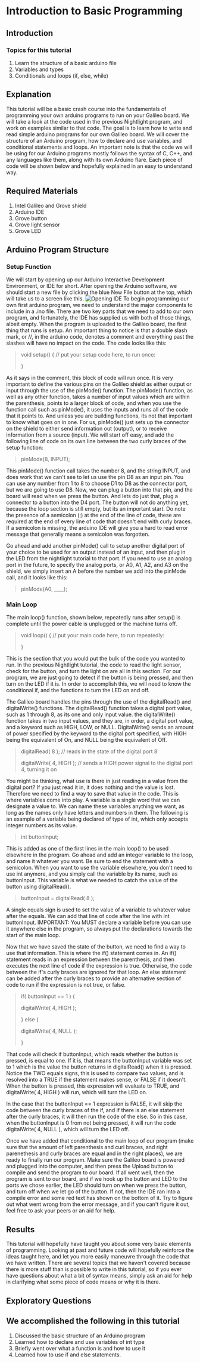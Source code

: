 # Introduction to Basic Programming

## Introduction

### Topics for this tutorial
  1. Learn the structure of a basic arduino file
  2. Variables and types
  3. Conditionals and loops (if, else, while)

## Explanation
This tutorial will be a basic crash course into the fundamentals of programming your own arduino programs to run on your Galileo board. We will take a look at the code used in the previous Nightlight program, and work on examples similar to that code. The goal is to learn how to write and read simple arduino programs for our own Galileo board. We will cover the structure of an Arduino program, how to declare and use variables, and conditional statements and loops. 
An important note is that the code we will be using for our Arduino programs mostly follows the syntax of C, C++, and any languages like them, along with its own Arduino flare. Each piece of code will be shown below and hopefully explained in an easy to understand way.

## Required Materials
  1. Intel Galileo and Grove shield
  2. Arduino IDE
  3. Grove button
  4. Grove light sensor
  5. Grove LED

## Arduino Program Structure
### Setup Function
We will start by opening up our Arduino Interactive Development Environment, or IDE for short. After opening the Arduino software, we should start a new file by clicking the blue New File button at the top, which will take us to a screen like this. 
![Opening IDE](https://cloud.githubusercontent.com/assets/22579849/23933974/52b7030c-08ff-11e7-945e-995b8be870ee.PNG)
To begin programming our own first arduino program, we need to understand the major components to include in a .ino file. There are two key parts that we need to add to our own program, and fortunately, the IDE has supplied us with both of those things, albeit empty. When the program is uploaded to the Galileo board, the first thing that runs is setup. An important thing to notice is that a double slash mark, or //, in the arduino code, denotes a comment and everything past the slashes will have no impact on the code. The code looks like this:

>  void setup() {
>  // put your setup code here, to run once:
>  
>  }

As it says in the comment, this block of code will run once. It is very important to define the various pins on the Galileo shield as either output or input through the use of the pinMode() function. The pinMode() function, as well as any other function, takes a number of input values which are within the parenthesis, points to a larger block of code, and when you use the function call such as pinMode(), it uses the inputs and runs all of the code that it points to. And unless you are building functions, its not that important to know what goes on in one. For us, pinMode() just sets up the connector on the shield to either send information out (output), or to receive information from a source (input). We will start off easy, and add the following line of code on its own line between the two curly braces of the setup function:

>  pinMode(8, INPUT);

This pinMode() function call takes the number 8, and the string INPUT, and does work that we can't see to let us use the pin D8 as an input pin. You can use any number from 1 to 8 to choose D1 to D8 as the connector port, but we are going to use D8. Now, we can plug a button into that pin, and the board will read when we press the button. And lets do just that, plug a connector to a button into the D4 port. The button will not do anything yet, because the loop section is still empty, but its an important start. Do note the presence of a semicolon (;) at the end of the line of code, these are required at the end of every line of code that doesn't end with curly braces. If a semicolon is missing, the arduino IDE will give you a hard to read error message that generally means a semicolon was forgotten. 

Go ahead and add another pinMode() call to setup another digital port of your choice to be used for an output instead of an input, and then plug in the LED from the nightlight tutorial to that port. If you need to use an analog port in the future, to specify the analog ports, or A0, A1, A2, and A3 on the shield, we simply insert an A before the number we add into the pinMode call, and it looks like this:

>  pinMode(A0, ____);

### Main Loop
The main loop() function, shown below, repeatedly runs after setup() is complete until the power cable is unplugged or the machine turns off. 

>  void loop() {
>    // put your main code here, to run repeatedly:
>
>  }

This is the section that you would put the bulk of the code you wanted to run. In the previous Nightlight tutorial, the code to read the light sensor, check for the button, and turn the light on are all in this section. For our program, we are just going to detect if the button is being pressed, and then turn on the LED if it is. In order to accomplish this, we will need to know the conditional if, and the functions to turn the LED on and off. 

The Galileo board handles the pins through the use of the digitalRead() and digitalWrite() functions. The digitalRead() function takes a digital port value, such as 1 through 8, as its one and only input value. the digitalWrite() function takes in two input values, and they are, in order, a digital port value, and a keyword such as HIGH, LOW, or NULL. DigitalWrite() sends an amount of power specified by the keyword to the digital port specified, with HIGH being the equivalent of On, and NULL being the equivalent of Off. 

>  digitalRead( 8 );          // reads in the state of the digital port 8
>
>  digitalWrite( 4, HIGH );   // sends a HIGH power signal to the digital port 4, turning it on

You might be thinking, what use is there in just reading in a value from the digital port? If you just read it in, it does nothing and the value is lost. Therefore we need to find a way to save that value in the code. This is where variables come into play. A variable is a single word that we can designate a value to. We can name these variables anything we want, as long as the names only have letters and numbers in them. The following is an example of a variable being declared of type of int, which only accepts integer numbers as its value.

>  int buttonInput;

This is added as one of the first lines in the main loop() to be used elsewhere in the program. Go ahead and add an integer variable to the loop, and name it whatever you want. Be sure to end the statement with a semicolon. When you want to use the variable elsewhere, you don't need to use int anymore, and you simply call the variable by its name, such as buttonInput. This variable is what we needed to catch the value of the button using digitalRead(). 

>  buttonInput = digitalRead( 8 );

A single equals sign is used to set the value of a variable to whatever value after the equals. We can add that line of code after the line with int buttonInput. IMPORTANT: You MUST declare a variable before you can use it anywhere else in the program, so always put the declarations towards the start of the main loop. 

Now that we have saved the state of the button, we need to find a way to use that information. This is where the if() statement comes in. An if() statement reads in an expression between the parenthesis, and then executes the next line of code if the expression is true. Otherwise, the code between the if's curly braces are ignored for that loop. An else statement can be added after the curly braces to provide an alternative section of code to run if the expression is not true, or false. 

>  if( buttonInput == 1 ) {
>
>    digitalWrite( 4, HIGH );
>
>  } else {
>
>    digitalWrite( 4, NULL );
>
>  }

That code will check if buttonInput, which reads whether the button is pressed, is equal to one. If it is, that means the buttonInput variable was set to 1 which is the value the button returns in digitalRead() when it is pressed. Notice the TWO equals signs, this is used to compare two values, and is resolved into a TRUE if the statement makes sense, or FALSE if it doesn't. When the button is pressed, this expression will evaluate to TRUE, and digitalWrite( 4, HIGH ) will run, which will turn the LED on. 

In the case that the buttonInput == 1 expression is FALSE, it will skip the code between the curly braces of the if, and if there is an else statement after the curly braces, it will then run the code of the else. So in this case, when the buttonInput is 0 from not being pressed, it will run the code digitalWrite( 4, NULL ), which will turn the LED off. 

Once we have added that conditional to the main loop of our program (make sure that the amount of left parenthesis and curl braces, and right parenethesis and curly braces are equal and in the right places), we are ready to finally run our program. Make sure the Galileo board is powered and plugged into the computer, and then press the Upload button to compile and send the program to our board. If all went well, then the program is sent to our board, and if we hook up the button and LED to the ports we chose earlier, the LED should turn on when we press the button, and turn off when we let go of the button. If not, then the IDE ran into a compile error and some red text has shown on the bottom of it. Try to figure out what went wrong from the error message, and if you can't figure it out, feel free to ask your peers or an aid for help. 

## Results
This tutorial will hopefully have taught you about some very basic elements of programming. Looking at past and future code will hopefully reinforce the ideas taught here, and let you more easily maneuvre through the code that we have written. There are several topics that we haven't covered because there  is more stuff than is possible to write in this tutorial, so if you ever have questions about what a bit of syntax means, simply ask an aid for help in clarifying what some piece of code means or why it is there. 

## Exploratory Questions

## We accomplished the following in this tutorial

  1. Discussed the basic structure of an Arduino program
  2. Learned how to declare and use variables of int type
  3. Briefly went over what a function is and how to use it
  4. Learned how to use if and else statements. 
